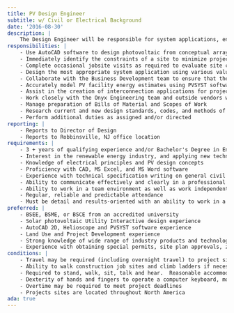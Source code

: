 ```yaml
---
title: PV Design Engineer 
subtitle: w/ Civil or Electrical Background
date: '2016-08-30'
description: |
    The Design Engineer will be responsible for system applications, energy optimization and value engineering through various cost/build of photovoltaic facilities with system sizes ranging from residential to utility.  Applications will vary across rooftop, green-field, brown-field, landfill, and canopy solutions. The Design Engineer will work with our Engineering Operations, Estimating and Business Development teams to develop first-class renewable power generating assets.  In addition to pure development design opportunities, the Design Engineer will play a pivotal role for Onyx during due diligence of project acquisitions, including review of pre-developer project portfolios scanning for technical feasibility, fatal flaw risks, construct-ability, etc. Since the Design Engineer will actively interact with various departments, the attentive performer has the ability to hone cross-functional skills in civil, electrical, and structural engineering as well as estimating, operations, project finance, etc.  The ideal candidate will possess a superb engineering discipline and be an effective communicator with a collaborative work style.   
responsibilities: |
    - Use AutoCAD software to design photovoltaic from conceptual array layouts to constructable site plans
    - Immediately identify the constraints of a site to minimize project risks and opportunity cost
    - Complete occasional jobsite visits as required to evaluate site conditions, electrical tie-ins, and other items that will impact system design and constructability
    - Design the most appropriate system application using various value engineering tools
    - Collaborate with the Business Development team to ensure that the design achieves the goals and timelines of the project
    - Accurately model PV facility energy estimates using PVSYST software
    - Assist in the creation of interconnection applications for projects under development including single line drawings
    - Work closely with the Onyx Engineering team and outside vendors when required to develop stamped permit plan sets
    - Manage preparation of Bills of Material and Scopes of Work
    - Research current and new design standards, codes, and methods of construction
    - Perform additional duties as assigned and/or directed
reporting: |
    - Reports to Director of Design
    - Reports to Robbinsville, NJ office location
requirements: |
    - 3 + years of qualifying experience and/or Bachelor's Degree in Engineering
    - Interest in the renewable energy industry, and applying new technologies to widely varying site conditions throughout the U.S.
    - Knowledge of electrical principles and PV design concepts
    - Proficiency with CAD, MS Excel, and MS Word software
    - Experience with technical specification writing on general civil and structural engineering design
    - Ability to communicate effectively and clearly in a professional work environment
    - Ability to work in a team environment as well as work independently
    - Regular, reliable and predictable attendance
    - Must be detail and results-oriented with an ability to work in a cross-functional, fast paced, and constantly evolving environment as well as extended hours, as required
preferred: |
    - BSEE, BSME, or BSCE from an accredited university
    - Solar photovoltaic Utility Interactive design experience
    - AutoCAD 2D, Helioscope and PVSYST software experience
    - Land Use and Project Development experience
    - Strong knowledge of wide range of industry products and technologies
    - Experience with obtaining special permits, site plan approvals, zoning exemptions
conditions: |
    - Travel may be required (including overnight travel) to project sites and Onyx office headquarters in New York, NY
    - Ability to walk construction job sites and climb ladders if necessary
    - Required to stand, walk, sit, talk and hear.  Reasonable accommodations may be made to enable individuals with disabilities to perform essential functions.
    - Dexterity of hands and fingers to operate a computer keyboard, mouse and other devices and objects
    - Overtime may be required to meet project deadlines
    - Projects sites are located throughout North America 
ada: true
---
```

